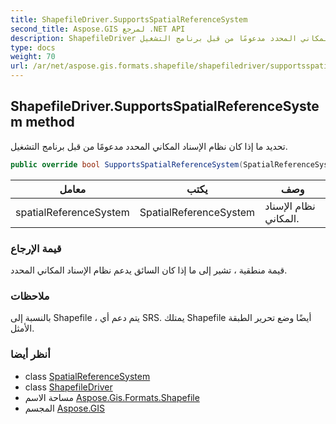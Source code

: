 ```yaml
---
title: ShapefileDriver.SupportsSpatialReferenceSystem
second_title: Aspose.GIS لمرجع .NET API
description: ShapefileDriver طريقة. تحديد ما إذا كان نظام الإسناد المكاني المحدد مدعومًا من قبل برنامج التشغيل.
type: docs
weight: 70
url: /ar/net/aspose.gis.formats.shapefile/shapefiledriver/supportsspatialreferencesystem/
---
```

## ShapefileDriver.SupportsSpatialReferenceSystem method

تحديد ما إذا كان نظام الإسناد المكاني المحدد مدعومًا من قبل برنامج التشغيل.

```csharp
public override bool SupportsSpatialReferenceSystem(SpatialReferenceSystem spatialReferenceSystem)
```

| معامل | يكتب | وصف |
| --- | --- | --- |
| spatialReferenceSystem | SpatialReferenceSystem | نظام الإسناد المكاني. |

### قيمة الإرجاع

قيمة منطقية ، تشير إلى ما إذا كان السائق يدعم نظام الإسناد المكاني المحدد.

### ملاحظات

بالنسبة إلى Shapefile ، يتم دعم أي SRS. يمتلك Shapefile أيضًا وضع تحرير الطبقة الأمثل.

### أنظر أيضا

* class [SpatialReferenceSystem](../../../aspose.gis.spatialreferencing/spatialreferencesystem/)
* class [ShapefileDriver](../)
* مساحة الاسم [Aspose.Gis.Formats.Shapefile](../../shapefiledriver/)
* المجسم [Aspose.GIS](../../../)



